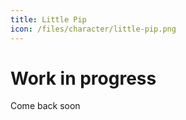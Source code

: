 ```yaml
---
title: Little Pip
icon: /files/character/little-pip.png
---
```


# Work in progress

Come back soon
